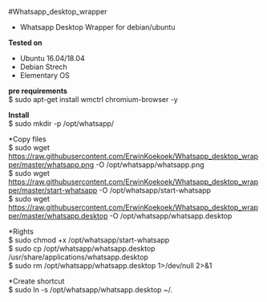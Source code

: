 #Whatsapp_desktop_wrapper
- Whatsapp Desktop Wrapper for debian/ubuntu

**Tested on**<br/>
- Ubuntu 16.04/18.04
- Debian Strech
- Elementary OS

**pre requirements**<br/>
$ sudo apt-get install wmctrl chromium-browser -y

**Install**<br/>
$ sudo mkdir -p /opt/whatsapp/<br/>

*Copy files<br/>
$ sudo wget https://raw.githubusercontent.com/ErwinKoekoek/Whatsapp_desktop_wrapper/master/whatsapp.png -O /opt/whatsapp/whatsapp.png<br/>
$ sudo wget https://raw.githubusercontent.com/ErwinKoekoek/Whatsapp_desktop_wrapper/master/start-whatsapp -O /opt/whatsapp/start-whatsapp<br/>
$ sudo wget https://raw.githubusercontent.com/ErwinKoekoek/Whatsapp_desktop_wrapper/master/whatsapp.desktop -O /opt/whatsapp/whatsapp.desktop<br/>

*Rights<br/>
$ sudo chmod +x /opt/whatsapp/start-whatsapp<br/>
$ sudo cp /opt/whatsapp/whatsapp.desktop /usr/share/applications/whatsapp.desktop<br/>
$ sudo rm /opt/whatsapp/whatsapp.desktop 1>/dev/null 2>&1<br/>

*Create shortcut<br/>
$ sudo ln -s /opt/whatsapp/whatsapp.desktop ~/.<br/>

